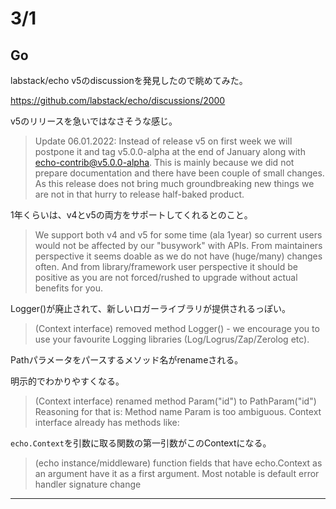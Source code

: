 # 3/1

## Go

labstack/echo v5のdiscussionを発見したので眺めてみた。

https://github.com/labstack/echo/discussions/2000

v5のリリースを急いではなさそうな感じ。

> Update 06.01.2022:
> Instead of release v5 on first week we will postpone it and tag v5.0.0-alpha at the end of January along with echo-contrib@v5.0.0-alpha. 
> This is mainly because we did not prepare documentation and there have been couple of small changes. 
> As this release does not bring much groundbreaking new things we are not in that hurry to release half-baked product.

1年くらいは、v4とv5の両方をサポートしてくれるとのこと。

> We support both v4 and v5 for some time (ala 1year) so current users would not be affected by our
"busywork" with APIs. From maintainers perspective it seems doable as we do not have (huge/many) changes often.
And from library/framework user perspective it should be positive as you are not forced/rushed to upgrade without
actual benefits for you.

Logger()が廃止されて、新しいロガーライブラリが提供されるっぽい。

> (Context interface) removed method Logger() - we encourage you to use your favourite Logging libraries (Log/Logrus/Zap/Zerolog etc).

Pathパラメータをパースするメソッド名がrenameされる。

明示的でわかりやすくなる。

> (Context interface) renamed method Param("id") to PathParam("id")
Reasoning for that is: Method name Param is too ambiguous. Context interface already has methods like:

`echo.Context`を引数に取る関数の第一引数がこのContextになる。

> (echo instance/middleware) function fields that have echo.Context as an argument have it as a first argument. Most notable is
default error handler signature change

---
